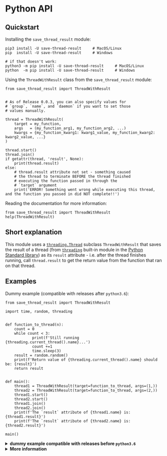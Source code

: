 # Python API

## Quickstart

Installing the `save_thread_result` module:
```
pip3 install -U save-thread-result     # MacOS/Linux
pip  install -U save-thread-result     # Windows

# if that doesn't work:
python3 -m pip install -U save-thread-result     # MacOS/Linux
python  -m pip install -U save-thread-result     # Windows
```

Using the `ThreadWithResult` class from the `save_thread_result` module:
```
from save_thread_result import ThreadWithResult


# As of Release 0.0.3, you can also specify values for
# `group`, `name`, and `daemon` if you want to set those
# values manually.

thread = ThreadWithResult(
    target = my_function,
    args   = (my_function_arg1, my_function_arg2, ...)
    kwargs = {my_function_kwarg1: kwarg1_value, my_function_kwarg2: kwarg2_value, ...}
)

thread.start()
thread.join()
if getattr(thread, 'result', None):
    print(thread.result)
else:
    # thread.result attribute not set - something caused
    # the thread to terminate BEFORE the thread finished
    # executing the function passed in through the
    # `target` argument
    print('ERROR! Something went wrong while executing this thread, and the function you passed in did NOT complete!!')
```

Reading the documentation for more information:
```
from save_thread_result import ThreadWithResult
help(ThreadWithResult)
```

## Short explanation

This module uses a [`threading.Thread`](https://docs.python.org/3/library/threading.html#threading.Thread) subclass `ThreadWithResult` that saves the result of a thread (from [`threading`](https://docs.python.org/3/library/threading.html) built-in module in the [Python Standard library](https://docs.python.org/3/library/index.html)) as its `result` attribute - i.e. after the thread finishes running, call `thread.result` to get the return value from the function that ran on that thread.

## Examples

Dummy example (compatible with releases after `python3.6`):

```
from save_thread_result import ThreadWithResult

import time, random, threading


def function_to_thread(n):
    count = 0
    while count < 3:
            print(f'Still running {threading.current_thread().name}...')
            count +=1
            time.sleep(3)
    result = random.random()
    print(f'Return value of {threading.current_thread().name} should be: {result}')
    return result


def main():
    thread1 = ThreadWithResult(target=function_to_thread, args=(1,))
    thread2 = ThreadWithResult(target=function_to_thread, args=(2,))
    thread1.start()
    thread2.start()
    thread1.join()
    thread2.join()
    print(f'The `result` attribute of {thread1.name} is: {thread1.result}')
    print(f'The `result` attribute of {thread2.name} is: {thread2.result}')

main()
```

<details>
<summary><strong>dummy example compatible with releases before <code>python3.6</code></strong></summary>

```
from save_thread_result import ThreadWithResult

import time, random, threading

def function_to_thread(n):
    count = 0
    while count < 3:
        print('Still running ' + threading.current_thread().name + '...')
        count += 1
        time.sleep(3)
    result = random.random()
    print('Return value of ' + threading.current_thread().name + ' should be: ' + str(result))
    return result

def main():
    thread1 = ThreadWithResult(target=function_to_thread, args=(1,))
    thread2 = ThreadWithResult(target=function_to_thread, args=(2,))
    thread1.start()
    thread2.start()
    thread1.join()
    thread2.join()
    print('The `result` attribute of ' + thread1.name +  ' is: ' + str(thread1.result))
    print('The `result` attribute of ' + thread2.name +  ' is: ' + str(thread2.result))

main()
```
</details>

<details>
  <summary><b>More information</b></summary>

  <details>
    <summary><b>Sources I looked at before creating the custom class</b></summary>

  - [Return value from thread](https://stackoverflow.com/questions/1886090/return-value-from-thread)
  - [Threading in python: retrieve return value when using target= [duplicate]](https://stackoverflow.com/questions/2577233/threading-in-python-retrieve-return-value-when-using-target)
  - [How to get the return value from a thread in python?](https://stackoverflow.com/questions/6893968/how-to-get-the-return-value-from-a-thread-in-python)
  - [Using Python Threading and Returning Multiple Results (Tutorial)](https://www.shanelynn.ie/using-python-threading-for-multiple-results-queue/)
  - [How to get the return value from a thread using python](https://www.edureka.co/community/31966/how-to-get-the-return-value-from-a-thread-using-python)
  - [How to manage python threads results?](https://stackoverflow.com/questions/3239617/how-to-manage-python-threads-results#3239815)
  - [How to obtain the results from a pool of threads in python?](https://stackoverflow.com/questions/26104512/how-to-obtain-the-results-from-a-pool-of-threads-in-python)
  - [Google search](https://www.google.com/search?hl=en&q=python%20save%20thread%20result)
  </details>
</details>
